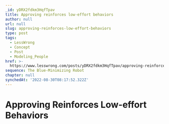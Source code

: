 ```yaml
---
_id: yDRX2fdkm3HqfTpav
title: Approving reinforces low-effort behaviors
author: null
url: null
slug: approving-reinforces-low-effort-behaviors
type: post
tags:
  - LessWrong
  - Concept
  - Post
  - Modeling_People
href: >-
  https://www.lesswrong.com/posts/yDRX2fdkm3HqfTpav/approving-reinforces-low-effort-behaviors
sequence: The Blue-Minimizing Robot
chapter: null
synchedAt: '2022-08-30T08:17:52.322Z'
---
```


# Approving Reinforces Low-effort Behaviors
